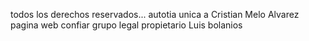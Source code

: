 todos los derechos reservados... 
autotia unica a Cristian Melo Alvarez
pagina web confiar grupo legal 
propietario Luis bolanios
